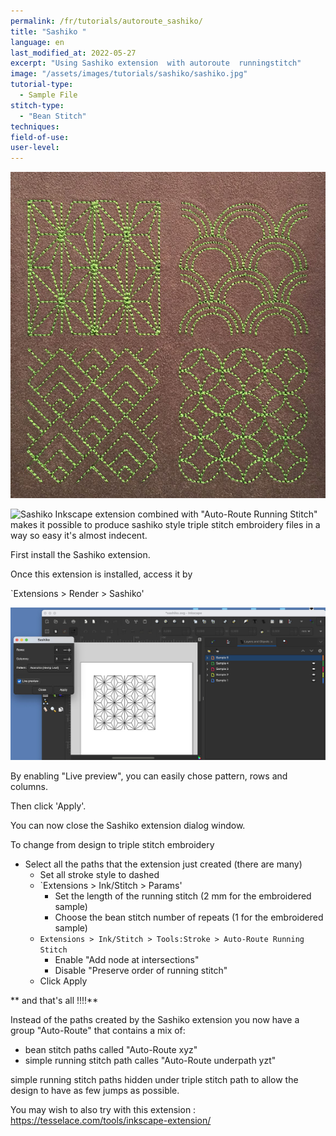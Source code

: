 ```yaml
---
permalink: /fr/tutorials/autoroute_sashiko/
title: "Sashiko "
language: en
last_modified_at: 2022-05-27
excerpt: "Using Sashiko extension  with autoroute  runningstitch"
image: "/assets/images/tutorials/sashiko/sashiko.jpg"
tutorial-type:
  - Sample File
stitch-type:
  - "Bean Stitch"
techniques:
field-of-use:
user-level: 
---
```



![Sample](/assets/images/tutorials/sashiko/sashiko.jpg)


![Sashiko Inkscape extension](https://inkscape.org/~FractalLotus/%E2%98%85sashiko-stitching-patterns) combined with "Auto-Route Running Stitch"  
makes it possible to produce sashiko style triple stitch embroidery files in a way so easy it's almost indecent.

First install the Sashiko extension.

Once this extension is installed, access it by


`Extensions > Render > Sashiko' 

![ScreeShot](/assets/images/tutorials/sashiko/Sashiko1-en.jpg)

By enabling "Live preview", you can easily chose pattern, rows and columns.

Then click 'Apply'.

You can now close the Sashiko extension dialog window.

To change from design to triple stitch embroidery
* Select all the paths that the extension just created (there are many)
  * Set all stroke style to dashed
  * `Extensions > Ink/Stitch > Params'
    * Set the length of the running stitch (2 mm for the embroidered sample)
     * Choose the bean stitch number of repeats (1 for the embroidered sample)
  * `Extensions > Ink/Stitch > Tools:Stroke > Auto-Route Running Stitch`
    * Enable "Add node at intersections"
    * Disable "Preserve order of running stitch"
   * Click Apply

** and that's all !!!!**

Instead of the paths created by the Sashiko extension you now have a group  "Auto-Route" that contains a mix of:
* bean stitch paths called  "Auto-Route xyz"
* simple running stitch path  calles "Auto-Route underpath yzt" 

simple running stitch  paths hidden under triple stitch path to allow the design to have as few jumps as possible.


You may wish to also try with this extension : https://tesselace.com/tools/inkscape-extension/



 


